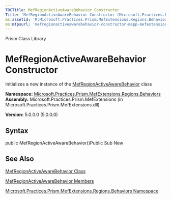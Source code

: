 ```yaml
---
TOCTitle: MefRegionActiveAwareBehavior Constructor
Title: 'MefRegionActiveAwareBehavior Constructor (Microsoft.Practices.Prism.MefExtensions.Regions.Behaviors)'
ms:assetid: 'M:Microsoft.Practices.Prism.MefExtensions.Regions.Behaviors.MefRegionActiveAwareBehavior.\#ctor'
ms:mtpsurl: 'mefregionactiveawarebehavior-constructor-mspp-mefextensions-regions-behaviors.md'
---
```


Prism Class Library

MefRegionActiveAwareBehavior Constructor
========================================

Initializes a new instance of the [MefRegionActiveAwareBehavior](https://msdn.microsoft.com/library/microsoft.practices.prism.mefextensions.regions.behaviors.mefregionactiveawarebehavior) class

**Namespace:** [Microsoft.Practices.Prism.MefExtensions.Regions.Behaviors](https://msdn.microsoft.com/library/microsoft.practices.prism.mefextensions.regions.behaviors)
**Assembly:** Microsoft.Practices.Prism.MefExtensions (in Microsoft.Practices.Prism.MefExtensions.dll)

**Version:** 5.0.0.0 (5.0.0.0)

## Syntax


public MefRegionActiveAwareBehavior()Public Sub New

See Also
--------


[MefRegionActiveAwareBehavior Class](https://msdn.microsoft.com/library/microsoft.practices.prism.mefextensions.regions.behaviors.mefregionactiveawarebehavior)

[MefRegionActiveAwareBehavior Members](https://msdn.microsoft.com/allmembers.t:microsoft.practices.prism.mefextensions.regions.behaviors.mefregionactiveawarebehavior)

[Microsoft.Practices.Prism.MefExtensions.Regions.Behaviors Namespace](https://msdn.microsoft.com/library/microsoft.practices.prism.mefextensions.regions.behaviors)
